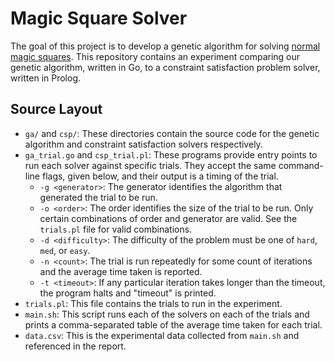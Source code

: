 # Magic Square Solver

The goal of this project is to develop a genetic algorithm for solving [normal magic squares][1]. This repository contains an experiment comparing our genetic algorithm, written in Go, to a constraint satisfaction problem solver, written in Prolog.

[1]: https://en.wikipedia.org/wiki/Magic_square


## Source Layout

- `ga/` and `csp/`: These directories contain the source code for the genetic algorithm and constraint satisfaction solvers respectively.
- `ga_trial.go` and `csp_trial.pl`: These programs provide entry points to run each solver against specific trials. They accept the same command-line flags, given below, and their output is a timing of the trial.
	- `-g <generator>`: The generator identifies the algorithm that generated the trial to be run.
	- `-o <order>`: The order identifies the size of the trial to be run. Only certain combinations of order and generator are valid. See the `trials.pl` file for valid combinations.
	- `-d <difficulty>`: The difficulty of the problem must be one of `hard`, `med`, or `easy`.
	- `-n <count>`: The trial is run repeatedly for some count of iterations and the average time taken is reported.
	- `-t <timeout>`: If any particular iteration takes longer than the timeout, the program halts and "timeout" is printed.
- `trials.pl`: This file contains the trials to run in the experiment.
- `main.sh`: This script runs each of the solvers on each of the trials and prints a comma-separated table of the average time taken for each trial.
- `data.csv`: This is the experimental data collected from `main.sh` and referenced in the report.

